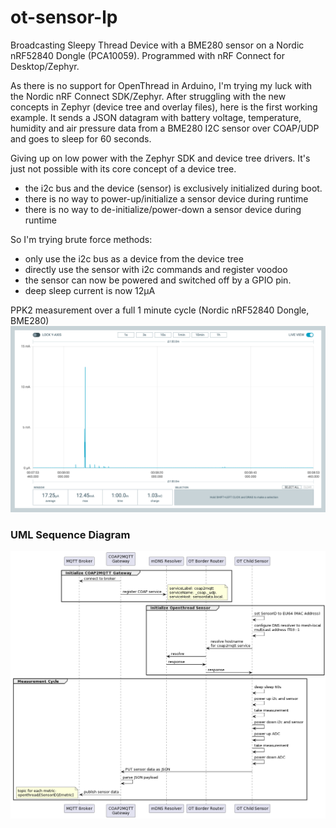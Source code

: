 # ot-sensor-lp
Broadcasting Sleepy Thread Device with a BME280 sensor on a Nordic nRF52840 Dongle (PCA10059). Programmed with nRF Connect for Desktop/Zephyr.

As there is no support for OpenThread in Arduino, I'm trying my luck with the Nordic nRF Connect SDK/Zephyr. 
After struggling with the new concepts in Zephyr (device tree and overlay files), here is the first working example.
It sends a JSON datagram with battery voltage, temperature, humidity and air pressure data from a BME280 I2C sensor over COAP/UDP and goes to sleep for 60 seconds.

Giving up on low power with the Zephyr SDK and device tree drivers. It's just not possible with its core concept of a device tree.
* the i2c bus and the device (sensor) is exclusively initialized during boot.
* there is no way to power-up/initialize a sensor device during runtime
* there is no way to de-initialize/power-down a sensor device during runtime

So I'm trying brute force methods:
* only use the i2c bus as a device from the device tree
* directly use the sensor with i2c commands and register voodoo
* the sensor can now be powered and switched off by a GPIO pin.
* deep sleep current is now 12µA

PPK2 measurement over a full 1 minute cycle (Nordic nRF52840 Dongle, BME280)
![PPK2 measurement over a full 1 minute cycle (Nordic nRF52840 Dongle, BME280)](./ppk-20230317T112846.png)

### UML Sequence Diagram
![Sequence diagram of the complete flow](./UML-Sequence-Diagram.png)

